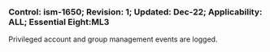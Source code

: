### Control: ism-1650; Revision: 1; Updated: Dec-22; Applicability: ALL; Essential Eight:ML3
<p>Privileged account and group management events are logged.</p>